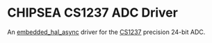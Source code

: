 # CHIPSEA CS1237 ADC Driver

An [embedded_hal_async](https://crates.io/crates/embedded-hal-async) driver for 
the [CS1237](https://en.chipsea.com/product/details/?id=1155&pid=77) precision 
24-bit ADC.

